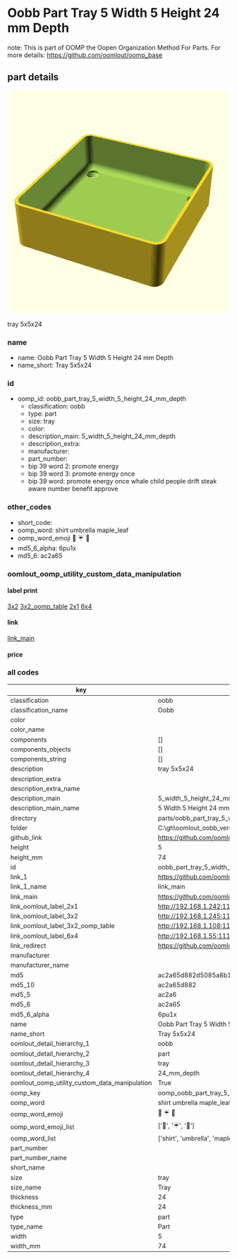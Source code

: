 # Oobb Part Tray 5 Width 5 Height 24 mm Depth  

note: This is part of OOMP the Oopen Organization Method For Parts. For more details: https://github.com/oomlout/oomp_base

##  part details
  

[![](3dpr.png)](3dpr.png)

tray 5x5x24



### name
* name: Oobb Part Tray 5 Width 5 Height 24 mm Depth
* name_short: Tray 5x5x24 
### id
* oomp_id: oobb_part_tray_5_width_5_height_24_mm_depth
  * classification: oobb
  * type: part
  * size: tray
  * color: 
  * description_main: 5_width_5_height_24_mm_depth
  * description_extra: 
  * manufacturer: 
  * part_number: 
  * bip 39 word 2: promote energy
  * bip 39 word 3: promote energy once
  * bip 39 word: promote energy once whale child people drift steak aware number benefit approve

### other_codes
* short_code: 
* oomp_word: shirt umbrella maple_leaf
* oomp_word_emoji :shirt: :umbrella: :maple_leaf:
* md5_6_alpha: 6pu1x
* md5_6: ac2a65






### oomlout_oomp_utility_custom_data_manipulation
#### label print
[3x2](http://192.168.1.245:1112/?label=oomp%206pu1x)
[3x2_oomp_table](http://192.168.1.108:1112/?label=oomp%206pu1x)
[2x1](http://192.168.1.242:1112/?label=oomp%206pu1x)
[6x4](http://192.168.1.55:1112/?label=oomp%206pu1x)    

#### link

[link_main](https://github.com/oomlout/oomlout_oobb_version_4_generated_parts/tree/main/navigation_oomp/oobb/part/tray/5_width_5_height_24_mm_depth/part)                              

#### price







### all codes 
| key | value |  
| --- | --- |  
| classification | oobb |  
| classification_name | Oobb |  
| color |  |  
| color_name |  |  
| components | [] |  
| components_objects | [] |  
| components_string | [] |  
| description | tray 5x5x24 |  
| description_extra |  |  
| description_extra_name |  |  
| description_main | 5_width_5_height_24_mm_depth |  
| description_main_name | 5 Width 5 Height 24 mm Depth |  
| directory | parts/oobb_part_tray_5_width_5_height_24_mm_depth |  
| folder | C:\gh\oomlout_oobb_version_4_generated_parts\parts\oobb_part_tray_5_width_5_height_24_mm_depth |  
| github_link | https://github.com/oomlout/oomlout_oomp_part_src/tree/main/parts/oobb_part_tray_5_width_5_height_24_mm_depth |  
| height | 5 |  
| height_mm | 74 |  
| id | oobb_part_tray_5_width_5_height_24_mm_depth |  
| link_1 | https://github.com/oomlout/oomlout_oobb_version_4_generated_parts/tree/main/navigation_oomp/oobb/part/tray/5_width_5_height_24_mm_depth/part |  
| link_1_name | link_main |  
| link_main | https://github.com/oomlout/oomlout_oobb_version_4_generated_parts/tree/main/navigation_oomp/oobb/part/tray/5_width_5_height_24_mm_depth/part |  
| link_oomlout_label_2x1 | http://192.168.1.242:1112/?label=oomp%206pu1x |  
| link_oomlout_label_3x2 | http://192.168.1.245:1112/?label=oomp%206pu1x |  
| link_oomlout_label_3x2_oomp_table | http://192.168.1.108:1112/?label=oomp%206pu1x |  
| link_oomlout_label_6x4 | http://192.168.1.55:1112/?label=oomp%206pu1x |  
| link_redirect | https://github.com/oomlout/oomlout_oobb_version_4_generated_parts/tree/main/parts/oobb_tray_05_05_24 |  
| manufacturer |  |  
| manufacturer_name |  |  
| md5 | ac2a65d882d5085a8b13ff9b35128561 |  
| md5_10 | ac2a65d882 |  
| md5_5 | ac2a6 |  
| md5_6 | ac2a65 |  
| md5_6_alpha | 6pu1x |  
| name | Oobb Part Tray 5 Width 5 Height 24 mm Depth |  
| name_short | Tray 5x5x24  |  
| oomlout_detail_hierarchy_1 | oobb |  
| oomlout_detail_hierarchy_2 | part |  
| oomlout_detail_hierarchy_3 | tray |  
| oomlout_detail_hierarchy_4 | 24_mm_depth |  
| oomlout_oomp_utility_custom_data_manipulation | True |  
| oomp_key | oomp_oobb_part_tray_5_width_5_height_24_mm_depth |  
| oomp_word | shirt umbrella maple_leaf |  
| oomp_word_emoji | :shirt: :umbrella: :maple_leaf: |  
| oomp_word_emoji_list | [':shirt:', ':umbrella:', ':maple_leaf:'] |  
| oomp_word_list | ['shirt', 'umbrella', 'maple_leaf'] |  
| part_number |  |  
| part_number_name |  |  
| short_name |  |  
| size | tray |  
| size_name | Tray |  
| thickness | 24 |  
| thickness_mm | 24 |  
| type | part |  
| type_name | Part |  
| width | 5 |  
| width_mm | 74 |  

